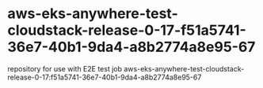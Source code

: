 # aws-eks-anywhere-test-cloudstack-release-0-17-f51a5741-36e7-40b1-9da4-a8b2774a8e95-67
repository for use with E2E test job aws-eks-anywhere-test-cloudstack-release-0-17:f51a5741-36e7-40b1-9da4-a8b2774a8e95-67
